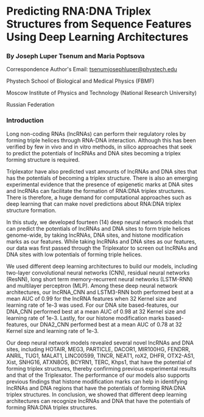 # Predicting RNA:DNA Triplex Structures from Sequence Features Using Deep Learning Architectures

### By Joseph Luper Tsenum and Maria Poptsova

Correspondence Author's Email: tsenumjosephluper@phystech.edu

Phystech School of Biological and Medical Physics (FBMF)

Moscow Institute of Physics and Technology (National Research University)

Russian Federation


### Introduction

Long non-coding RNAs (lncRNAs) can perform their regulatory roles by forming triple helices through RNA-DNA interaction. Although this has been verified by few in vivo and in vitro methods, in silico approaches that seek to predict the potentials of lncRNAs and DNA sites becoming a triplex forming structure is required. 

Triplexator have also predicted vast amounts of lncRNAs and DNA sites that has the potentials of becoming a triplex structure. There is also an emerging experimental evidence that the presence of epigenetic marks at DNA sites and lncRNAs can facilitate the formation of RNA:DNA triplex structures. There is therefore, a huge demand for computational approaches such as deep learning that can make novel predictions about RNA:DNA  triplex structure formation. 

In this study, we developed fourteen (14) deep neural network models that can predict the potentials of lncRNAs and DNA sites to form triple helices genome-wide, by taking lncRNAs, DNA sites, and histone modification marks as our features. While taking lncRNAs and DNA sites as our features, our data was first passed through the Triplexator to screen out lncRNAs and DNA sites with low potentials of forming triple helices. 

We used different deep learning architectures to build our models, including two-layer convolutional neural networks (CNN), residual neural networks (ResNN), long short term memory-recurrent neural networks (LSTM-RNN) and multilayer perceptron (MLP). Among these deep neural network architectures, our lncRNA_CNN and LSTM3-RNN both performed best at a mean AUC of 0.99 for the lncRNA features when 32 Kernel size and learning rate of 1e-3 was used. For our DNA site based-features, our DNA_CNN performed best at a mean AUC of 0.98 at 32 Kernel size and learning rate of 1e-3. Lastly, for our histone modification marks based-features, our DNA2_CNN performed best at a mean AUC of 0.78 at 32 Kernel size and learning rate of 1e-3. 

Our deep neural network models revealed several novel lncRNAs and DNA sites, including  HOTAIR, MEG3, PARTICLE, DACOR1, MIR100HG, FENDRR, ANRIL, TUG1, MALAT1, LINC00599, TINCR, NEAT1, roX2, DHFR, OTX2-AS1, Xist, SNHG16, ATXN8OS, BCYRN1, TERC, Khps1, that have the potential of forming triplex structures, thereby confirming previous experimental results and that of the Triplexator. The performance of our models also supports previous findings that histone modification marks can help in identifying lncRNAs and DNA regions that have the potentials of forming RNA:DNA triplex structures. In conclusion, we showed that different deep learning architectures can recognize lncRNAs and DNA that have the potentials of forming RNA:DNA triplex structures.
